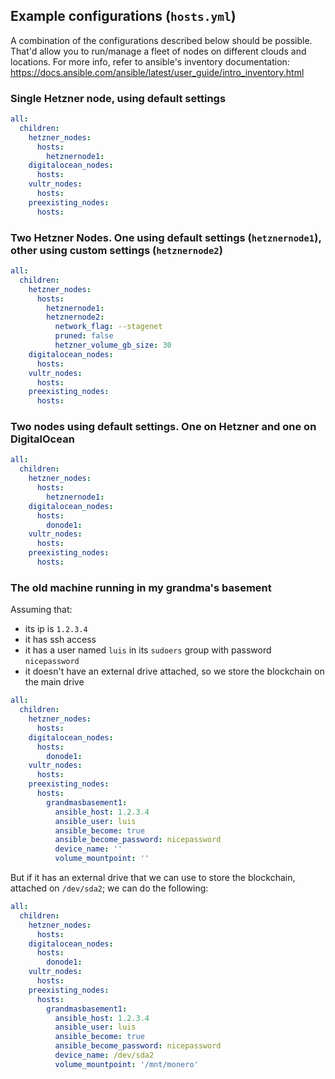 ## Example configurations (`hosts.yml`)

A combination of the configurations described below should be possible. That'd allow you
to run/manage a fleet of nodes on different clouds and locations. For more info, refer
to ansible's inventory documentation: https://docs.ansible.com/ansible/latest/user_guide/intro_inventory.html

### Single Hetzner node, using default settings

```yaml
all:
  children:
    hetzner_nodes:
      hosts:
        hetznernode1:
    digitalocean_nodes:
      hosts:
    vultr_nodes:
      hosts:
    preexisting_nodes:
      hosts:
```

### Two Hetzner Nodes. One using default settings (`hetznernode1`), other using custom settings (`hetznernode2`)

```yaml
all:
  children:
    hetzner_nodes:
      hosts:
        hetznernode1:
        hetznernode2:
          network_flag: --stagenet
          pruned: false
          hetzner_volume_gb_size: 30
    digitalocean_nodes:
      hosts:
    vultr_nodes:
      hosts:
    preexisting_nodes:
      hosts:
```

### Two nodes using default settings. One on Hetzner and one on DigitalOcean

```yaml
all:
  children:
    hetzner_nodes:
      hosts:
        hetznernode1:
    digitalocean_nodes:
      hosts:
        donode1:
    vultr_nodes:
      hosts:
    preexisting_nodes:
      hosts:
```

### The old machine running in my grandma's basement

Assuming that: 

* its ip is `1.2.3.4`
* it has ssh access
* it has a user named `luis` in its `sudoers` group with password `nicepassword`
* it doesn't have an external drive attached, so we store the blockchain on the main drive

```yaml
all:
  children:
    hetzner_nodes:
      hosts:
    digitalocean_nodes:
      hosts:
        donode1:
    vultr_nodes:
      hosts:
    preexisting_nodes:
      hosts:
        grandmasbasement1:
          ansible_host: 1.2.3.4
          ansible_user: luis
          ansible_become: true
          ansible_become_password: nicepassword
          device_name: ''
          volume_mountpoint: ''
```

But if it has an external drive that we can use to store the blockchain, attached on `/dev/sda2`;
we can do the following:

```yaml
all:
  children:
    hetzner_nodes:
      hosts:
    digitalocean_nodes:
      hosts:
        donode1:
    vultr_nodes:
      hosts:
    preexisting_nodes:
      hosts:
        grandmasbasement1:
          ansible_host: 1.2.3.4
          ansible_user: luis
          ansible_become: true
          ansible_become_password: nicepassword
          device_name: /dev/sda2
          volume_mountpoint: '/mnt/monero'
```